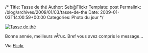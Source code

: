 /*
 Title: Tasse de thé
 Author: Seb@Flickr
 Template: post
 Permalink: /blog/archives/2009/01/03/tasse-de-the
 Date: 2009-01-03T14:00:59+00:00
 Categories: Photo du jour
*/
<p><a href="http://www.flickr.com/photos/z720/3162462581/"><img src="http://farm4.static.flickr.com/3131/3162462581_c5efe89e8f_m.jpg" alt="Tasse de thé" /></a></p>
<p>Bonne année, meilleurs vÅ“ux. Bref vous avez compris le message&#8230;</p>
<p>Via <a href="http://www.flickr.com/people/z720/">Flickr</a></p>
